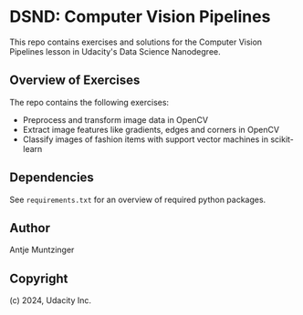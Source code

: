 # DSND: Computer Vision Pipelines

This repo contains exercises and solutions for the Computer Vision Pipelines lesson in Udacity's Data Science Nanodegree.

## Overview of Exercises

The repo contains the following exercises:
- Preprocess and transform image data in OpenCV
- Extract image features like gradients, edges and corners in OpenCV
- Classify images of fashion items with support vector machines in scikit-learn 

## Dependencies

See `requirements.txt` for an overview of required python packages.

## Author

Antje Muntzinger

## Copyright

(c) 2024, Udacity Inc.


